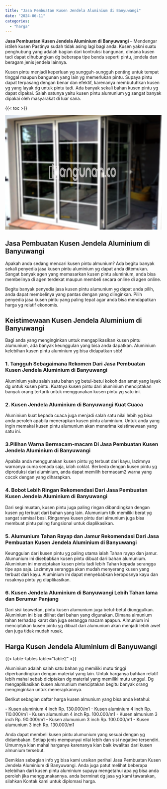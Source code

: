 ```yaml
---
title: "Jasa Pembuatan Kusen Jendela Aluminium di Banyuwangi"
date: "2024-06-11"
categories: 
  - "harga"
---
```


**Jasa Pembuatan Kusen Jendela Aluminium di Banyuwangi** – Mendengar istileh kusen Pastinya sudah tidak asing lagi bagi anda. Kusen yakni suatu penghubung yang adalah bagian dari kontruksi bangunan, dimana kusen tadi dapat dihubungkan dg beberapa tipe benda seperti pintu, jendela dan beragam jenis jendela lainnya.

Kusen pintu menjadi keperluan yg sungguh-sungguh penting untuk tempat tinggal maupun bangunan yang lain yg memerlukan pintu. Supaya pintu dapat terpasang dengan benar dan efektif, karenanya membutuhkan kusen yg yang layak dg untuk pintu tadi. Ada banyak sekali bahan kusen pintu yg dapat dipakai. Salah satunya yaitu kusen pintu alumunium yg sangat banyak dipakai oleh masyarakat di luar sana.

{{< toc >}}

![Jasa Pembuatan Kusen Jendela Aluminium di Banyuwangi](/images/harga-kusen-jendela-alumunium-35.png)

## Jasa Pembuatan Kusen Jendela Aluminium di Banyuwangi

Apakah anda sedang mencari kusen pintu almunium? Ada begitu banyak sekali penyedia jasa kusen pintu aluminium yg dapat anda ditemukan. Sangat banyak agen yang memasarkan kusen pintu aluminium, anda bisa membelinya di agen terdekat maupun membeli secara online di agen online.

Begitu banyak penyedia jasa kusen pintu alumunium yg dapat anda pilih, anda dapat membelinya yang pantas dengan yang diinginkan. Pilih penyedia jasa kusen pintu yang paling tepat agar anda bisa mendapatkan harga yg relatif ekonomis.

## Keistimewaan Kusen Jendela Aluminium di Banyuwangi

Bagi anda yang menginginkan untuk mengaplikasikan kusen pintu alumunium, ada banyak keunggulan yang bisa anda dapatkan. Aluminium kelebihan kusen pintu aluminium yg bisa didapatkan sbb!

### 1\. Tangguh Sebagaimana Rekomen Dari Jasa Pembuatan Kusen Jendela Aluminium di Banyuwangi

Aluminium yaitu salah satu bahan yg betul-betul kokoh dan amat yang layak dg untuk kusen pintu. Kuatnya kusen pintu dari aluminium menciptakan banyak orang tertarik untuk menggunakan kusen pintu yg satu ini.

### 2\. Kusen Jendela Aluminium di Banyuwangi Kuat Cuaca

Aluminium kuat kepada cuaca juga menjadi salah satu nilai lebih yg bisa anda peroleh apabila menerapkan kusen pintu aluminium. Untuk anda yang ingin memakai kusen pintu alumunium akan menerima keistimewaan yang satu ini.

### 3.Pilihan Warna Bermacam-macam Di Jasa Pembuatan Kusen Jendela Aluminium di Banyuwangi

Apabila anda menggunakan kusen pintu yg terbuat dari kayu, lazimnya warnanya cuma senada saja, ialah coklat. Berbeda dengan kusen pintu yg diproduksi dari aluminium, anda dapat memilih bermacam2 warna yang cocok dengan yang diharapkan.

### 4\. Bobot Lebih Ringan Rekomendasi Dari Jasa Pembuatan Kusen Jendela Aluminium di Banyuwangi

Dari segi muatan, kusen pintu juga paling ringan dibandingkan dengan kusen yg terbuat dari bahan yang lain. Alumunium tdk memiliki berat yg sangat semisal besi. Ringannya kusen pintu dari almunium juga bisa membuat pintu paling fungsional untuk diaplikasikan.

### 5\. Alumunium Tahan Rayap dan Jamur Rekomendasi Dari Jasa Pembuatan Kusen Jendela Aluminium di Banyuwangi

Keunggulan dari kusen pintu yg paling utama ialah Tahan rayap dan jamur. Alumunium ini disebabkan kusen pintu dibuat dari bahan alumunium. Aluminium ini menciptakan kusen pintu tadi lebih Tahan kepada serangga tipe apa saja. Lazimnya serangga akan mudah menyerang kusen yang terbuat dari kayu. Aluminium ini dapat menyebabkan keroposnya kayu dan rusaknya pintu yg diaplikasikan.

### 6\. Kusen Jendela Aluminium di Banyuwangi Lebih Tahan lama dan Berumur Panjang

Dari sisi keawetan, pintu kusen alumunium juga betul-betul diunggulkan. Aluminium ini bisa dilihat dari bahan yang digunakan. Dimana almunium tahan terhadap karat dan juga serangga macam apapun. Almunium ini menciptakan kusen pintu yg dibuat dari alumunium akan menjadi lebih awet dan juga tidak mudah rusak.

## Harga Kusen Jendela Aluminium di Banyuwangi

{{< table-tables table="table2" >}}

Aluminium adalah salah satu bahan yg memiliki mutu tinggi diperbandingkan dengan material yang lain. Untuk harganya bahkan relatif lebih mahal sebab diciptakan dg material yang memiliki mutu unggul. Dg mengaplikasikan kusen alumunium menciptakan begitu banyak orang menginginkan untuk menerapkannya.

Berikut sebagian daftar harga kusen almunium yang bisa anda ketahui:

\- Kusen aluminium 4 inch Rp. 130.000/m1 - Kusen aluminium 4 inch Rp. 110.000/m1 - Kusen alumunium 4 inch Rp. 100.000/m1 - Kusen almunium 3 inch Rp. 90.000/m1 - Kusen alumunium 3 inch Rp. 100.000/m1 - Kusen alumunium 3 inch Rp. 130.000/m1

Anda dapat membeli kusen pintu alumunium yang sesuai dengan yg didambakan. Setiap jenis mempunyai nilai lebih dan sisi negative tersendiri. Umumnya kian mahal harganya karenanya kian baik kwalitas dari kusen almunium tersebut.

Demikian sebagian info yg bisa kami uraikan perihal Jasa Pembuatan Kusen Jendela Aluminium di Banyuwangi. Anda juga patut melihat beberapa kelebihan dari kusen pintu aluminium supaya mengetahui apa yg bisa anda peroleh jika menggunakannya. anda berminat dg jasa yg kami tawarakan, silahkan Kontak kami untuk diplomasi harga.
